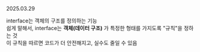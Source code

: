 2025.03.29

interface는 객체의 구조를 정의하는 기능<br>
쉽게 말해서, interface는 **객체(데이터 구조)** 가 특정한 형태를 가지도록 "규칙"을 정하는 것<br>
이 규칙을 따르면 코드가 더 안전해지고, 실수도 줄일 수 있음
